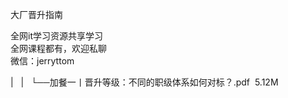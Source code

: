 大厂晋升指南

全网it学习资源共享学习<br>全网课程都有，欢迎私聊<br>微信：jerryttom<br>

| &nbsp;&nbsp;| &nbsp;&nbsp;└──加餐一丨晋升等级：不同的职级体系如何对标？.pdf &nbsp;5.12M